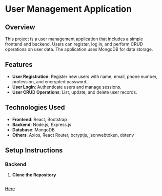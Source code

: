 # User Management Application

## Overview

This project is a user management application that includes a simple frontend and backend. Users can register, log in, and perform CRUD operations on user data. The application uses MongoDB for data storage.

## Features

- **User Registration**: Register new users with name, email, phone number, profession, and encrypted password.
- **User Login**: Authenticate users and manage sessions.
- **User CRUD Operations**: List, update, and delete user records.

## Technologies Used

- **Frontend**: React, Bootstrap
- **Backend**: Node.js, Express.js
- **Database**: MongoDB
- **Others**: Axios, React Router, bcryptjs, jsonwebtoken, dotenv

## Setup Instructions

### Backend

1. **Clone the Repository**
   ```bash
  [Here](https://github.com/KARTHICK877/GEEKSYNERGY-TECHNOLOGIES/tree/9b0aa19835f7ce78474a5c98c8d150e2811d688a)
